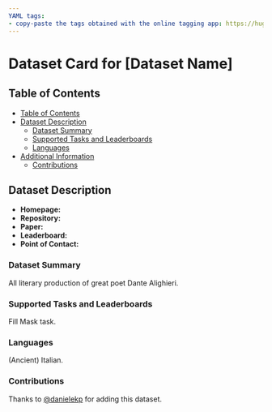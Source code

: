 ```yaml
---
YAML tags:
- copy-paste the tags obtained with the online tagging app: https://huggingface.co/spaces/huggingface/datasets-tagging
---
```


# Dataset Card for [Dataset Name]

## Table of Contents
- [Table of Contents](#table-of-contents)
- [Dataset Description](#dataset-description)
  - [Dataset Summary](#dataset-summary)
  - [Supported Tasks and Leaderboards](#supported-tasks-and-leaderboards)
  - [Languages](#languages)
- [Additional Information](#additional-information)
  - [Contributions](#contributions)

## Dataset Description

- **Homepage:**
- **Repository:**
- **Paper:**
- **Leaderboard:**
- **Point of Contact:**

### Dataset Summary

All literary production of great poet Dante Alighieri.

### Supported Tasks and Leaderboards

Fill Mask task.

### Languages

(Ancient) Italian.

### Contributions

Thanks to [@danielekp](https://github.com/danielekp) for adding this dataset.
